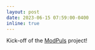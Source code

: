 ```yaml
---
layout: post
date: 2023-06-15 07:59:00-0400
inline: true
---
```


Kick-off of the <a href="https://modpuls.wp.imt.fr" target=blank>ModPuls</a> project! 
